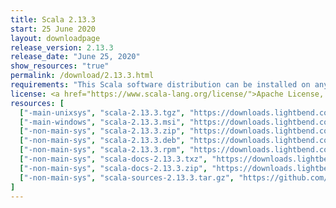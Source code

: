 ```yaml
---
title: Scala 2.13.3
start: 25 June 2020
layout: downloadpage
release_version: 2.13.3
release_date: "June 25, 2020"
show_resources: "true"
permalink: /download/2.13.3.html
requirements: "This Scala software distribution can be installed on any Unix-like or Windows system. It requires Java 8 or later, available <a href='http://www.java.com/'>here</a>."
license: <a href="https://www.scala-lang.org/license/">Apache License, Version 2.0</a>
resources: [
  ["-main-unixsys", "scala-2.13.3.tgz", "https://downloads.lightbend.com/scala/2.13.3/scala-2.13.3.tgz", "Mac OS X, Unix, Cygwin", "21.38M"],
  ["-main-windows", "scala-2.13.3.msi", "https://downloads.lightbend.com/scala/2.13.3/scala-2.13.3.msi", "Windows (msi installer)", "125.76M"],
  ["-non-main-sys", "scala-2.13.3.zip", "https://downloads.lightbend.com/scala/2.13.3/scala-2.13.3.zip", "Windows", "21.42M"],
  ["-non-main-sys", "scala-2.13.3.deb", "https://downloads.lightbend.com/scala/2.13.3/scala-2.13.3.deb", "Debian", "618.18M"],
  ["-non-main-sys", "scala-2.13.3.rpm", "https://downloads.lightbend.com/scala/2.13.3/scala-2.13.3.rpm", "RPM package", "126.08M"],
  ["-non-main-sys", "scala-docs-2.13.3.txz", "https://downloads.lightbend.com/scala/2.13.3/scala-docs-2.13.3.txz", "API docs", "54.44M"],
  ["-non-main-sys", "scala-docs-2.13.3.zip", "https://downloads.lightbend.com/scala/2.13.3/scala-docs-2.13.3.zip", "API docs", "107.75M"],
  ["-non-main-sys", "scala-sources-2.13.3.tar.gz", "https://github.com/scala/scala/archive/v2.13.3.tar.gz", "Sources", "7.1M"]
]
---
```

